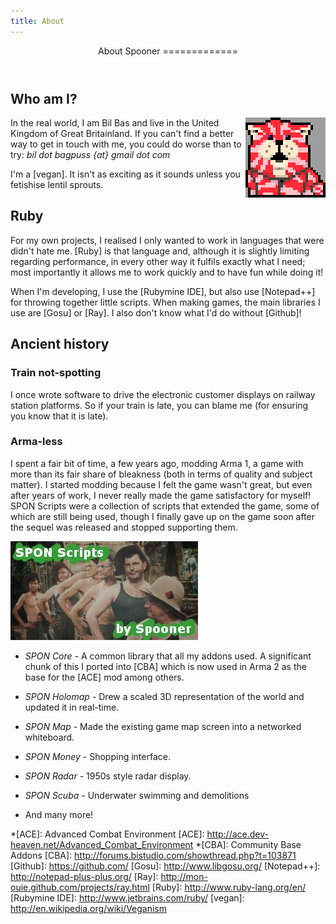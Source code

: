 ```yaml
---
title: About
---
```


<article markdown="1">

<header markdown="1">
About Spooner
=============
</header>

Who am I?
---------

<img src="/images/bagpuss_large.png" style="float:right" alt="Bagpuss" title="Bagpuss likes to pickle his knees in cheese">

In the real world, I am Bil Bas and live in the United Kingdom of Great Britainland. If you can't find a better way to get in touch with me, you could do worse than to try: _bil dot bagpuss {at} gmail dot com_

I'm a [vegan]. It isn't as exciting as it sounds unless you fetishise lentil sprouts.

<div style="clear:both" />

Ruby
----

For my own projects, I realised I only wanted to work in languages that were didn't hate me. [Ruby] is that language and, although it is slightly limiting regarding performance, in every other way it fulfils exactly what I need; most importantly it allows me to work quickly and to have fun while doing it!

When I'm developing, I use the [Rubymine IDE], but also use [Notepad++] for throwing together little scripts. When making games, the main libraries I use are [Gosu] or [Ray]. I also don't know what I'd do without [Github]!


Ancient history
---------------

### Train not-spotting

I once wrote software to drive the electronic customer displays on railway station platforms. So if your train is late, you can blame me (for ensuring you know that it is late).

### Arma-less

I spent a fair bit of time, a few years ago, modding Arma 1, a game with more than its fair share of bleakness (both in terms of quality and subject matter). I started modding because I felt the game wasn't great, but even after years of work, I never really made the game satisfactory for myself! SPON Scripts were a collection of scripts that extended the game, some of which are still being used, though I finally gave up on the game soon after the sequel was released and stopped supporting them.

![SPON Scripts](/images/spon_scripts.jpg "My misspent years writing SPON Scripts for Arma")

* _SPON Core_ - A common library that all my addons used. A significant chunk of this I ported into [CBA] which is now used in Arma 2 as the base for the [ACE] mod among others.

* _SPON Holomap_ - Drew a scaled 3D representation of the world and updated it in real-time.
* _SPON Map_ - Made the existing game map screen into a networked whiteboard.
* _SPON Money_ - Shopping interface.
* _SPON Radar_ - 1950s style radar display.
* _SPON Scuba_ - Underwater swimming and demolitions
* And many more!

</article>

*[ACE]: Advanced Combat Environment
[ACE]: http://ace.dev-heaven.net/Advanced_Combat_Environment
*[CBA]: Community Base Addons
[CBA]: http://forums.bistudio.com/showthread.php?t=103871
[Github]: https://github.com/
[Gosu]: http://www.libgosu.org/
[Notepad++]: http://notepad-plus-plus.org/
[Ray]: http://mon-ouie.github.com/projects/ray.html
[Ruby]: http://www.ruby-lang.org/en/
[Rubymine IDE]: http://www.jetbrains.com/ruby/
[vegan]: http://en.wikipedia.org/wiki/Veganism

